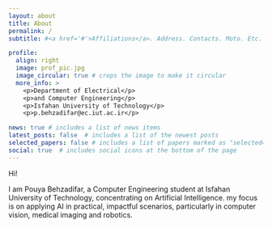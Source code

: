 ```yaml
---
layout: about
title: About
permalink: /
subtitle: #<a href='#'>Affiliations</a>. Address. Contacts. Moto. Etc.

profile:
  align: right
  image: prof_pic.jpg
  image_circular: true # crops the image to make it circular
  more_info: >
    <p>Department of Electrical</p>
    <p>and Computer Engineering</p>
    <p>Isfahan University of Technology</p> 
    <p>p.behzadifar@ec.iut.ac.ir</p>

news: true # includes a list of news items
latest_posts: false  # includes a list of the newest posts
selected_papers: false # includes a list of papers marked as "selected={true}"
social: true  # includes social icons at the bottom of the page
---
```



Hi!

I am Pouya Behzadifar, a Computer Engineering student at Isfahan University of Technology, concentrating on Artificial Intelligence. my focus is on applying AI in practical, impactful scenarios, particularly in computer vision, medical imaging and robotics. 


